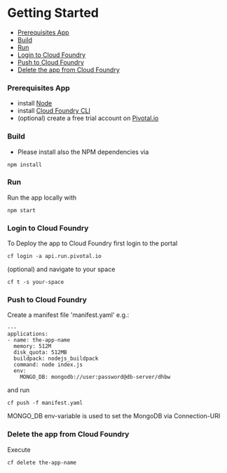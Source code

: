 Getting Started
===

* [Prerequisites App](#prerequisites)
* [Build](#build)
* [Run](#run)
* [Login to Cloud Foundry](#login-to-cf)
* [Push to Cloud Foundry](#push-to-cf)
* [Delete the app from Cloud Foundry](#delete-the-app)

### <a name="prerequisites"></a> Prerequisites App

* install [Node](https://nodejs.org/)
* install [Cloud Foundry CLI](https://pivotal.io/de/platform/pcf-tutorials/getting-started-with-pivotal-cloud-foundry/install-the-cf-cli)
* (optional) create a free trial account on [Pivotal.io](https://pivotal.io/platform/pcf-tutorials/getting-started-with-pivotal-cloud-foundry/introduction)

### <a name="build"></a> Build

* Please install also the NPM dependencies via

```
npm install
```

### <a name="run"></a> Run

Run the app locally with

```
npm start
```

### <a name="login-to-cf"/> Login to Cloud Foundry

To Deploy the app to Cloud Foundry first login to the portal

```
cf login -a api.run.pivotal.io
```

(optional) and navigate to your space

```
cf t -s your-space
```

### <a name="push-to-cf"/> Push to Cloud Foundry

Create a manifest file 'manifest.yaml' e.g.:

```
---
applications:
- name: the-app-name
  memory: 512M
  disk_quota: 512MB
  buildpack: nodejs_buildpack
  command: node index.js
  env:
    MONGO_DB: mongodb://user:password@db-server/dhbw
```

and run

```
cf push -f manifest.yaml
```

MONGO_DB env-variable is used to set the MongoDB via Connection-URI

### <a name="delete-the-app"/> Delete the app from Cloud Foundry

Execute

```
cf delete the-app-name
```
